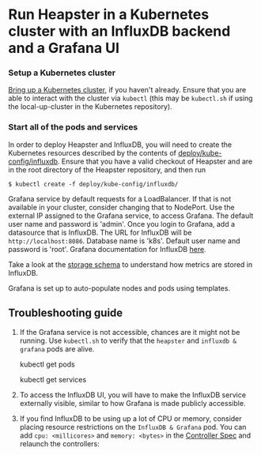 # Run Heapster in a Kubernetes cluster with an InfluxDB backend and a Grafana UI

### Setup a Kubernetes cluster
[Bring up a Kubernetes cluster](https://github.com/kubernetes/kubernetes), if you haven't already.
Ensure that you are able to interact with the cluster via `kubectl` (this may be `kubectl.sh` if using
the local-up-cluster in the Kubernetes repository).

### Start all of the pods and services

In order to deploy Heapster and InfluxDB, you will need to create the Kubernetes resources
described by the contents of [deploy/kube-config/influxdb](../deploy/kube-config/influxdb).
Ensure that you have a valid checkout of Heapster and are in the root directory of
the Heapster repository, and then run

```shell
$ kubectl create -f deploy/kube-config/influxdb/
```

Grafana service by default requests for a LoadBalancer. If that is not available in your cluster, consider changing that to NodePort. Use the external IP assigned to the Grafana service,
to access Grafana.
The default user name and password is 'admin'.
Once you login to Grafana, add a datasource that is InfluxDB. The URL for InfluxDB will be `http://localhost:8086`. Database name is 'k8s'. Default user name and password is 'root'.
Grafana documentation for InfluxDB [here](http://docs.grafana.org/datasources/influxdb/).

Take a look at the [storage schema](storage-schema.md) to understand how metrics are stored in InfluxDB.

Grafana is set up to auto-populate nodes and pods using templates.

## Troubleshooting guide
1. If the Grafana service is not accessible, chances are it might not be running. Use `kubectl.sh` to verify that the `heapster` and `influxdb & grafana` pods are alive.

	kubectl get pods

	kubectl get services

2. To access the InfluxDB UI, you will have to make the InfluxDB service externally visible, similar to how Grafana is made publicly accessible.

3. If you find InfluxDB to be using up a lot of CPU or memory, consider placing resource restrictions on the `InfluxDB & Grafana` pod. You can add `cpu: <millicores>` and `memory: <bytes>` in the [Controller Spec](../deploy/kube-config/influxdb/influxdb-grafana-controller.yaml) and relaunch the controllers:
